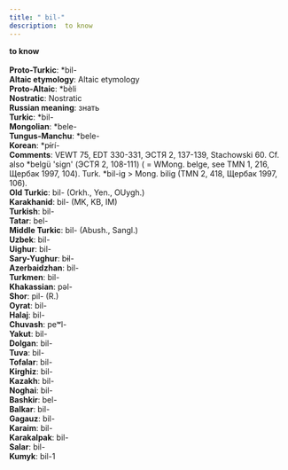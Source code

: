 ```yaml
---
title: " bil-"
description:  to know
---
```

<p data-pagefind-weight="0.5">
<strong> to know</strong><br><br>
<strong>Proto-Turkic</strong>:  *bil-<br>
<strong>Altaic etymology</strong>:  Altaic etymology<br>
<strong> Proto-Altaic</strong>:  *bèli<br>
<strong>Nostratic</strong>:  Nostratic<br>
<strong>Russian meaning</strong>:  знать<br>
<strong>Turkic</strong>:  *bil-<br>
<strong>Mongolian</strong>:  *bele-<br>
<strong>Tungus-Manchu</strong>:  *bele-<br>
<strong>Korean</strong>:  *pɨ́rí-<br>
<strong>Comments</strong>:  VEWT 75, EDT 330-331, ЭСТЯ 2, 137-139, Stachowski 60. Cf. also *belgü 'sign' (ЭСТЯ 2, 108-111) ( = WMong. belge, see TMN 1, 216, Щербак 1997, 104). Turk. *bil-ig > Mong. bilig (TMN 2, 418, Щербак 1997, 106).<br>
<strong>Old Turkic</strong>:  bil- (Orkh., Yen., OUygh.)<br>
<strong>Karakhanid</strong>:  bil- (MK, KB, IM)<br>
<strong>Turkish</strong>:  bil-<br>
<strong>Tatar</strong>:  bel-<br>
<strong>Middle Turkic</strong>:  bil- (Abush., Sangl.)<br>
<strong>Uzbek</strong>:  bil-<br>
<strong>Uighur</strong>:  bil-<br>
<strong>Sary-Yughur</strong>:  bɨl-<br>
<strong>Azerbaidzhan</strong>:  bil-<br>
<strong>Turkmen</strong>:  bil-<br>
<strong>Khakassian</strong>:  pǝl-<br>
<strong>Shor</strong>:  pil- (R.)<br>
<strong>Oyrat</strong>:  bil-<br>
<strong>Halaj</strong>:  bil-<br>
<strong>Chuvash</strong>:  peʷl-<br>
<strong>Yakut</strong>:  bil-<br>
<strong>Dolgan</strong>:  bil-<br>
<strong>Tuva</strong>:  bil-<br>
<strong>Tofalar</strong>:  bil-<br>
<strong>Kirghiz</strong>:  bil-<br>
<strong>Kazakh</strong>:  bil-<br>
<strong>Noghai</strong>:  bil-<br>
<strong>Bashkir</strong>:  bel-<br>
<strong>Balkar</strong>:  bil-<br>
<strong>Gagauz</strong>:  bil-<br>
<strong>Karaim</strong>:  bil-<br>
<strong>Karakalpak</strong>:  bil-<br>
<strong>Salar</strong>:  bil-<br>
<strong>Kumyk</strong>:  bil-1<br>

</p>
